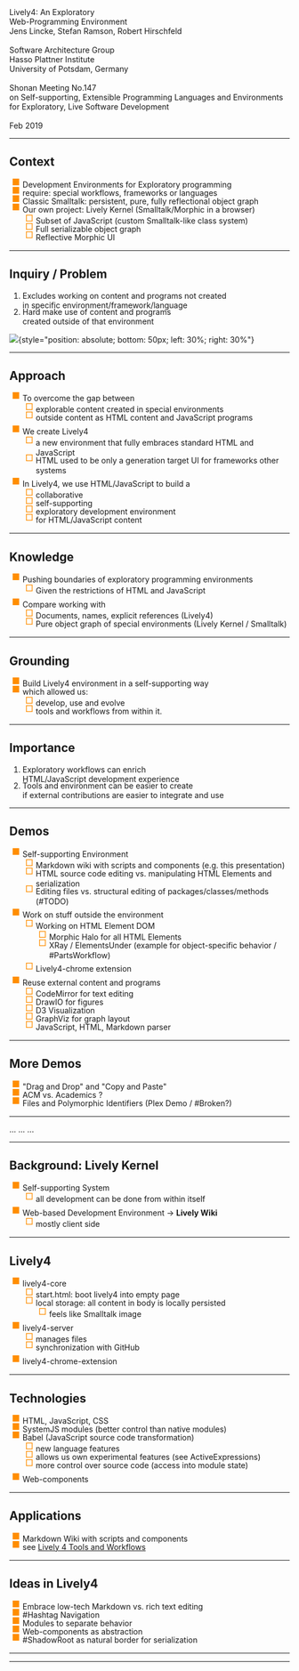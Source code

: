 <!-- markdown-config presentation=true -->

<!---

There are so many stories to tell... so many angles to approach... which one should it be?

--->



<link rel="stylesheet" type="text/css" href="../../doc/presentation/style.css"  />
<link rel="stylesheet" type="text/css" href="../../src/client/lively.css"  />
<link rel="stylesheet" type="text/css" href="../../templates/livelystyle.css"  />

<style>

li:first-child {
    margin-top: 0px;
}

li {
  margin-bottom: -5px;
}

li:last-child {
    margin-bottom: 10px;
}

ul {
  list-style: none;
}

ul  li::before{
  content: "■"; /* □ */ 
  color: rgb(255, 142, 0);
  display: inline-block; 
  width: 1.2em;
  position: relative;
  top: -4px;
  font-size: 12pt;
  margin-left: -1.2em;
}

ul  li li::before{
  content: "□"; 
  color: rgb(255, 142, 0);
  display: inline-block; 
  width: 1.2em;
  position: relative;
  top: -4px;
  font-size: 12pt;
  margin-left: -1.2em;
}



</style>

<div class="title">
  Lively4: An Exploratory <br> Web-Programming Environment
</div>

<div class="authors">
  Jens Lincke, Stefan Ramson, Robert Hirschfeld
</div>

<div class="credentials">
  <br>
  Software Architecture Group <br>Hasso Plattner Institute<br> University of Potsdam, Germany
  <br>
  <br>
  Shonan Meeting No.147 <br>
  on Self-supporting, Extensible Programming Languages and Environments <br>
  for Exploratory, Live Software Development
  <br><br>Feb 2019
  
</div>

----
##  Context
- Development Environments for Exploratory programming  
- require: special workflows, frameworks or languages
- Classic Smalltalk: persistent, pure, fully reflectional object graph
- Our own project: Lively Kernel (Smalltalk/Morphic in a browser)
  - Subset of JavaScript (custom Smalltalk-like class system)
  - Full serializable object graph
  - Reflective Morphic UI
  
<!-- TODO insert picture of webwerkstatt here.... -->  

---
## Inquiry / Problem  <!-- outside world cannot make use of cool inside tools -->

1. Excludes working on content and programs not created 
   <br> in specific environment/framework/language
2. Hard make use of content and programs 
   <br> created outside of that environment

<!-- TODO show (1) and (2) here -->
![](lively4-inquiry){style="position: absolute;   bottom: 50px; left: 30%; right: 30%"}

<!-- web: effortless collaborative development (wiki vs. git workflow) -->

---
<!-- Approach: What was done that unveiled new knowledge? -->
## Approach <!-- (e.g. Smalltalk-like Lively Kernel objects and workflows) -->

- To overcome the gap between 
  - explorable content created in special environments
  - outside content as HTML content and JavaScript programs  
- We create Lively4
  - a new environment that fully embraces standard HTML and JavaScript
  - HTML used to be only a generation target UI for frameworks other systems
- In Lively4, we use HTML/JavaScript to build a 
  - collaborative
  - self-supporting 
  - exploratory development environment 
  - for HTML/JavaScript content

---
<!-- Knowledge: What new facts were uncovered? If the research was not results oriented, what new capabilities are enabled by the work? -->
## Knowledge

- Pushing boundaries of exploratory programming environments
  - Given the restrictions of HTML and JavaScript
- Compare working with 
  - Documents, names, explicit references (Lively4) 
  - Pure object graph of special environments  (Lively Kernel / Smalltalk)

---
<!-- Grounding: What argument, feasibility proof, artifacts, or results and evaluation support this work? -->
## Grounding

- Build Lively4 environment in a self-supporting way
- which allowed us:  
  - develop, use and evolve 
  - tools and workflows from within it.

---
<!-- Importance: Why does this work matter? -->
## Importance 

1. Exploratory workflows can enrich <br>HTML/JavaScript development experience
2. Tools and environment can be easier to create 
  <br> if external contributions are easier to integrate and use

--- 
## Demos

- Self-supporting Environment
  - Markdown wiki with scripts and components (e.g. this presentation)
  - HTML source code editing vs. manipulating HTML Elements and serialization
  - Editing files vs. structural editing of packages/classes/methods (#TODO)
- Work on stuff outside the environment
  - Working on HTML Element DOM
    - Morphic Halo for all HTML Elements 
    - XRay / ElementsUnder (example for object-specific behavior / #PartsWorkflow)
  - Lively4-chrome extension
- Reuse external content and programs
  - CodeMirror for text editing
  - DrawIO for figures
  - D3 Visualization
  - GraphViz for graph layout
  - JavaScript, HTML, Markdown parser  

--- 
## More Demos

- "Drag and Drop" and "Copy and Paste"
- ACM vs. Academics ?
- Files and Polymorphic Identifiers (Plex Demo / #Broken?)

---
... ...  ...

---
## Background: Lively Kernel
- Self-supporting System
  - all development can be done from within itself
- Web-based Development Environment -> **Lively Wiki**
  - mostly client side


----
## Lively4 
- lively4-core
  - start.html: boot lively4 into empty page
  - local storage: all content in body is locally persisted 
    - feels like Smalltalk image
- lively4-server 
  - manages files
  - synchronization with GitHub
- lively4-chrome-extension

---
## Technologies
- HTML, JavaScript, CSS
- SystemJS modules (better control than native modules)
- Babel (JavaScript source code transformation)
  - new language features
  - allows us own experimental features (see ActiveExpressions)
  - more control over source code (access into module state)
- Web-components

---
## Applications
- Markdown Wiki with scripts and components
- see [Lively 4 Tools and Workflows](../../doc/presentation/index.md#)

---
## Ideas in Lively4

- Embrace low-tech Markdown vs. rich text editing  
- #Hashtag Navigation
- Modules to separate behavior
- Web-components as abstraction
- #ShadowRoot as natural border for serialization

---


---
<!-- #TODO pull this up into presentation? -->
<script>
// poor men's slide master #Hack #TODO How to pull this better into lively-presentation?
(async () => {
  await lively.sleep(500)
  var presentation = lively.query(this, "lively-presentation")
  if (presentation && presentation.slides) {
    presentation.slides().forEach(ea => {
      var img = document.createElement("img")
      img.classList.add("logo")
      img.src="https://lively-kernel.org/lively4/lively4-seminars/PX2018/media/hpi_logo.png" 
      img.setAttribute("width", "50px")
      ea.appendChild(img)
      var div = document.createElement("div")
      div.classList.add("page-number")
      ea.appendChild(div)
    });
  } 
  return ""
})()
</script>